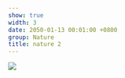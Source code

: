 ```yaml
---
show: true
width: 3
date: 2050-01-13 00:01:00 +0800
group: Nature
title: nature 2
---
```

<div>
<a href="/assets/images/photos/nature/DSC01443.jpg" target="_blank">
    <img data-src="/assets/images/photos/nature/DSC01443.jpg" class="lazy w-100 rounded-xl" src="{{ '/assets/images/empty_300x200.png' | relative_url }}">
</a>
</div>
